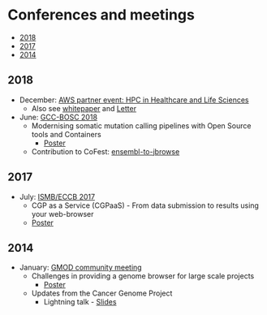 # Conferences and meetings

- [2018](#2018)
- [2017](#2017)
- [2014](#2014)

## 2018

- December: [AWS partner event: HPC in Healthcare and Life Sciences](https://www.ellexus.com/aws-partner/)
    - Also see [whitepaper][whitepaper-url] and [Letter][altair-letter]
- June: [GCC-BOSC 2018](https://gccbosc2018.sched.com/)
    - Modernising somatic mutation calling pipelines with Open Source tools and Containers
        - [Poster](https://drive.google.com/file/d/1GtHBB2A5U32bfjRMTj-gaTmfeLvgIUa9/view?usp=sharing)
    - Contribution to CoFest: [ensembl-to-jbrowse](https://github.com/GMOD/ensembl-to-jbrowse)

## 2017

- July: [ISMB/ECCB 2017](https://www.iscb.org/ismbeccb2017)
    - CGP as a Service (CGPaaS) - From data submission to results using your web-browser
    - [Poster](https://drive.google.com/file/d/1nJTzpPHKKxcFlBTT9hFmftQGcfuyisfr/view?usp=sharing)

## 2014

- January: [GMOD community meeting](http://gmod.org/wiki/Jan_2014_GMOD_Meeting)
    - Challenges in providing a genome browser for large scale projects
        - [Poster](https://drive.google.com/file/d/1SJnSnMVVcmyn35DV4XevCtfUF_-RhpAn/view?usp=sharing)
    - Updates from the Cancer Genome Project
        - Lightning talk - [Slides](http://gmod.org/mediawiki/images/e/e4/2014_CGP_updates.pdf)

<!-- references -->
[whitepaper-url]: https://www.ellexus.com/whitepaper-accelerating-wellcome-sanger-institutes-cloud-based-genomics-pipelines-through-i-o-profiling/
[altair-letter]: https://resources.altair.com/resfile_web_path/file-en/Mistral_CustomerStory_SangerInstitute_Letter_102220.pdf
